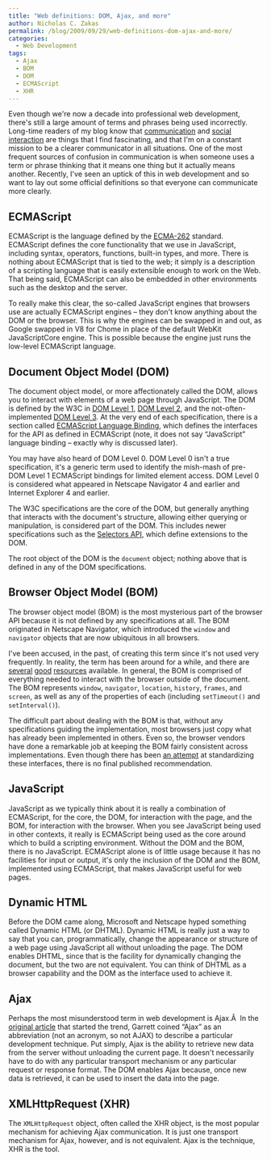 ```yaml
---
title: "Web definitions: DOM, Ajax, and more"
author: Nicholas C. Zakas
permalink: /blog/2009/09/29/web-definitions-dom-ajax-and-more/
categories:
  - Web Development
tags:
  - Ajax
  - BOM
  - DOM
  - ECMAScript
  - XHR
---
```

Even though we're now a decade into professional web development, there's still a large amount of terms and phrases being used incorrectly. Long-time readers of my blog know that [communication][1] and [social interaction][2] are things that I find fascinating, and that I'm on a constant mission to be a clearer communicator in all situations. One of the most frequent sources of confusion in communication is when someone uses a term or phrase thinking that it means one thing but it actually means another. Recently, I've seen an uptick of this in web development and so want to lay out some official definitions so that everyone can communicate more clearly.

## ECMAScript

ECMAScript is the language defined by the [ECMA-262][3] standard. ECMAScript defines the core functionality that we use in JavaScript, including syntax, operators, functions, built-in types, and more. There is nothing about ECMAScript that is tied to the web; it simply is a description of a scripting language that is easily extensible enough to work on the Web. That being said, ECMAScript can also be embedded in other environments such as the desktop and the server.

To really make this clear, the so-called JavaScript engines that browsers use are actually ECMAScript engines &#8211; they don't know anything about the DOM or the browser. This is why the engines can be swapped in and out, as Google swapped in V8 for Chome in place of the default WebKit JavaScriptCore engine. This is possible because the engine just runs the low-level ECMAScript language.

## Document Object Model (DOM)

The document object model, or more affectionately called the DOM, allows you to interact with elements of a web page through JavaScript. The DOM is defined by the W3C in [DOM Level 1][4], [DOM Level 2][5], and the not-often-implemented [DOM Level 3][6]. At the very end of each specification, there is a section called [ECMAScript Language Binding][7], which defines the interfaces for the API as defined in ECMAScript (note, it does not say &#8220;JavaScript&#8221; language binding &#8211; exactly why is discussed later).

You may have also heard of DOM Level 0. DOM Level 0 isn't a true specification, it's a generic term used to identify the mish-mash of pre-DOM Level 1 ECMAScript bindings for limited element access. DOM Level 0 is considered what appeared in Netscape Navigator 4 and earlier and Internet Explorer 4 and earlier.

The W3C specifications are the core of the DOM, but generally anything that interacts with the document's structure, allowing either querying or manipulation, is considered part of the DOM. This includes newer specifications such as the [Selectors API][8], which define extensions to the DOM.

The root object of the DOM is the `document` object; nothing above that is defined in any of the DOM specifications.

## Browser Object Model (BOM)

The browser object model (BOM) is the most mysterious part of the browser API because it is not defined by any specifications at all. The BOM originated in Netscape Navigator, which introduced the `window` and `navigator` objects that are now ubiquitous in all browsers.

I've been accused, in the past, of creating this term since it's not used very frequently. In reality, the term has been around for a while, and there are [several][9] [good][10] [resources][11] available. In general, the BOM is comprised of everything needed to interact with the browser outside of the document. The BOM represents `window`, `navigator`, `location`, `history`, `frames`, and `screen`, as well as any of the properties of each (including `setTimeout()` and `setInterval()`).

The difficult part about dealing with the BOM is that, without any specifications guiding the implementation, most browsers just copy what has already been implemented in others. Even so, the browser vendors have done a remarkable job at keeping the BOM fairly consistent across implementations. Even though there has been [an attempt][12] at standardizing these interfaces, there is no final published recommendation.

## JavaScript

JavaScript as we typically think about it is really a combination of ECMAScript, for the core, the DOM, for interaction with the page, and the BOM, for interaction with the browser. When you see JavaScript being used in other contexts, it really is ECMAScript being used as the core around which to build a scripting environment. Without the DOM and the BOM, there is no JavaScript. ECMAScript alone is of little usage because it has no facilities for input or output, it's only the inclusion of the DOM and the BOM, implemented using ECMAScript, that makes JavaScript useful for web pages.

## Dynamic HTML

Before the DOM came along, Microsoft and Netscape hyped something called Dynamic HTML (or DHTML). Dynamic HTML is really just a way to say that you can, programmatically, change the appearance or structure of a web page using JavaScript all without unloading the page. The DOM enables DHTML, since that is the facility for dynamically changing the document, but the two are not equivalent. You can think of DHTML as a browser capability and the DOM as the interface used to achieve it.

## Ajax

Perhaps the most misunderstood term in web development is Ajax.Â  In the [original article][13] that started the trend, Garrett coined &#8220;Ajax&#8221; as an abbreviation (not an acronym, so not AJAX) to describe a particular development technique. Put simply, Ajax is the ability to retrieve new data from the server without unloading the current page. It doesn't necessarily have to do with any particular transport mechanism or any particular request or response format. The DOM enables Ajax because, once new data is retrieved, it can be used to insert the data into the page.

## XMLHttpRequest (XHR)

The `XMLHttpRequest` object, often called the XHR object, is the most popular mechanism for achieving Ajax communication. It is just one transport mechanism for Ajax, however, and is not equivalent. Ajax is the technique, XHR is the tool.

 [1]: {{site.url}}/blog/2008/05/04/the-communication-hierarchy/
 [2]: {{site.url}}/blog/2008/11/23/books-about-social-interaction/
 [3]: http://www.ecma-international.org/publications/standards/ECMA-262.HTM
 [4]: http://www.w3.org/TR/REC-DOM-Level-1/
 [5]: http://www.w3.org/TR/DOM-Level-2-Core/
 [6]: http://www.w3.org/TR/DOM-Level-3-Core/
 [7]: http://www.w3.org/TR/DOM-Level-2-Core/ecma-script-binding.html
 [8]: http://www.w3.org/TR/selectors-api/
 [9]: http://msdn.microsoft.com/en-us/library/ms952643.aspx
 [10]: http://www.webdevelopersjournal.com/articles/dhtml3/dhtml3.html
 [11]: http://javascript.about.com/od/browserobjectmodel/Browser_Object_Model.htm
 [12]: http://www.w3.org/TR/Window/
 [13]: http://www.adaptivepath.com/ideas/essays/archives/000385.php
